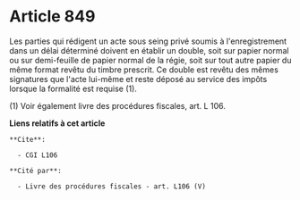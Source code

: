 # Article 849

Les parties qui rédigent un acte sous seing privé soumis à l'enregistrement dans un délai déterminé doivent en établir un
double, soit sur papier normal ou sur demi-feuille de papier normal de la régie, soit sur tout autre papier du même format
revêtu du timbre prescrit. Ce double est revêtu des mêmes signatures que l'acte lui-même et reste déposé au service des
impôts lorsque la formalité est requise (1).

(1) Voir également livre des procédures fiscales, art. L 106.

**Liens relatifs à cet article**

	**Cite**:

	  - CGI L106

	**Cité par**:

	  - Livre des procédures fiscales - art. L106 (V)
